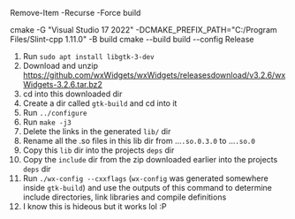 Remove-Item -Recurse -Force build

cmake -G "Visual Studio 17 2022" -DCMAKE_PREFIX_PATH="C:/Program Files/Slint-cpp 1.11.0" -B build
cmake --build build --config Release


1. Run `sudo apt install libgtk-3-dev`
1. Download and unzip https://github.com/wxWidgets/wxWidgets/releasesdownload/v3.2.6/wxWidgets-3.2.6.tar.bz2
1. cd into this downloaded dir
1. Create a dir called `gtk-build` and cd into it
1. Run `../configure`
1. Run `make -j3`
1. Delete the links in the generated `lib/` dir
1. Rename all the .so files in this lib dir from ...`.so.0.3.0` to ...`.so.0`
1. Copy this `lib` dir into the projects `deps` dir
1. Copy the `include` dir from the zip downloaded earlier into the projects `deps` dir
1. Run `./wx-config --cxxflags` (`wx-config` was generated somewhere inside `gtk-build`) and use the outputs of this command to determine include directories, link libraries and compile definitions
1. I know this is hideous but it works lol :P

